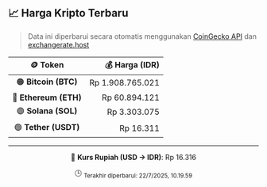 

<!-- HARGA_KRIPTO -->
## 📈 Harga Kripto Terbaru

> Data ini diperbarui secara otomatis menggunakan [CoinGecko API](https://www.coingecko.com/) dan [exchangerate.host](https://exchangerate.host/)

<div align="center">

| 🪙 Token | 💰 Harga (IDR) |
|:------:|---------------:|
| 🟠 **Bitcoin (BTC)**   | Rp 1.908.765.021 |
| 🔵 **Ethereum (ETH)**  | Rp 60.894.121 |
| 🟣 **Solana (SOL)**    | Rp 3.303.075 |
| 🟢 **Tether (USDT)**   | Rp 16.311 |

---

💱 **Kurs Rupiah (USD → IDR)**: Rp 16.316

🕒 <sub>Terakhir diperbarui: 22/7/2025, 10.19.59</sub>

</div>
<!-- /HARGA_KRIPTO -->
